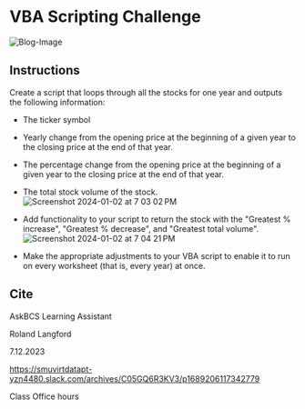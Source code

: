 # VBA Scripting Challenge
![Blog-Image](https://github.com/cbake105/VBA_Stock_Market_Analysis/assets/133677209/4f136916-5bf4-42de-bd0b-eff524968f71)

## Instructions
Create a script that loops through all the stocks for one year and outputs the following information:

- The ticker symbol

- Yearly change from the opening price at the beginning of a given year to the closing price at the end of that year.

- The percentage change from the opening price at the beginning of a given year to the closing price at the end of that year.

- The total stock volume of the stock.
  ![Screenshot 2024-01-02 at 7 03 02 PM](https://github.com/cbake105/VBA_Stock_Market_Analysis/assets/133677209/2a4019e1-c7c9-4113-a0d7-12e8ce25ba51)

- Add functionality to your script to return the stock with the "Greatest % increase", "Greatest % decrease", and "Greatest total volume".
![Screenshot 2024-01-02 at 7 04 21 PM](https://github.com/cbake105/VBA_Stock_Market_Analysis/assets/133677209/d18313be-99f4-4e69-9d91-ee1102cc885e)

- Make the appropriate adjustments to your VBA script to enable it to run on every worksheet (that is, every year) at once.


## Cite 
  AskBCS Learning Assistant
  
  Roland Langford
  
  7.12.2023
  
  https://smuvirtdatapt-yzn4480.slack.com/archives/C05GQ6R3KV3/p1689206117342779

  Class Office hours
